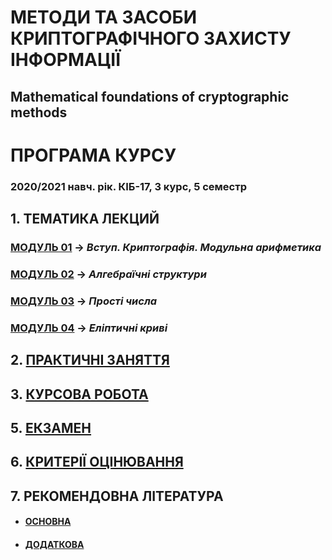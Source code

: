 # **МЕТОДИ ТА ЗАСОБИ КРИПТОГРАФІЧНОГО ЗАХИСТУ ІНФОРМАЦІЇ**
## Mathematical foundations of cryptographic methods
# ПРОГРАМА КУРСУ
### 2020/2021 навч. рік. КІБ-17, 3 курс, 5 семестр

## 1. **ТЕМАТИКА ЛЕКЦИЙ**  
### [**МОДУЛЬ 01**](/LEC/Modulo_1/Lec_Mod_1.md) -> *Вступ. Криптографія. Модульна арифметика*
### [**МОДУЛЬ 02**](/LEC/Modulo_2/Lec_Mod_2.md) -> *Алгебраїчні структури*
### [**МОДУЛЬ 03**](/LEC/Modulo_3/Lec_Mod_3.md) -> *Прості числа*
### [**МОДУЛЬ 04**](/LEC/Modulo_4/Lec_Mod_4.md) -> *Еліптичні криві*

## 2. [**ПРАКТИЧНІ ЗАНЯТТЯ**](/LAB/Prackt_Works_List.md)

## 3. [**КУРСОВА РОБОТА**](/Curs_Work/Curs_Work_01_Descript.md)

## 5. [**ЕКЗАМЕН**](/Curs_Work/Curs_Work_01_Descript.md)

## 6. [**КРИТЕРІЇ ОЦІНЮВАННЯ**](/Criterion_MPT_full.pdf)

## 7. **РЕКОМЕНДОВНА ЛІТЕРАТУРА**
- #### [**ОСНОВНА**](/LEC/Lit_Main.md)
- #### [**ДОДАТКОВА**](/LEC/Lit_Add.md)
